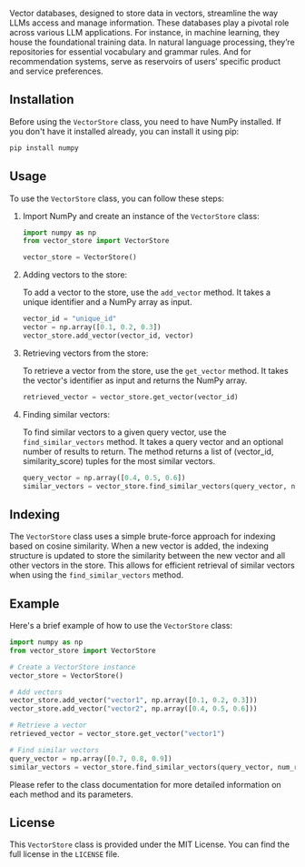 Vector databases, designed to store data in vectors, streamline the way LLMs access and manage information. These databases play a pivotal role across various LLM applications. For instance, in machine learning, they house the foundational training data. In natural language processing, they’re repositories for essential vocabulary and grammar rules. And for recommendation systems, serve as reservoirs of users’ specific product and service preferences.



## Installation

Before using the `VectorStore` class, you need to have NumPy installed. If you don't have it installed already, you can install it using pip:

```bash
pip install numpy
```

## Usage

To use the `VectorStore` class, you can follow these steps:

1. Import NumPy and create an instance of the `VectorStore` class:

    ```python
    import numpy as np
    from vector_store import VectorStore

    vector_store = VectorStore()
    ```

2. Adding vectors to the store:

    To add a vector to the store, use the `add_vector` method. It takes a unique identifier and a NumPy array as input.

    ```python
    vector_id = "unique_id"
    vector = np.array([0.1, 0.2, 0.3])
    vector_store.add_vector(vector_id, vector)
    ```

3. Retrieving vectors from the store:

    To retrieve a vector from the store, use the `get_vector` method. It takes the vector's identifier as input and returns the NumPy array.

    ```python
    retrieved_vector = vector_store.get_vector(vector_id)
    ```

4. Finding similar vectors:

    To find similar vectors to a given query vector, use the `find_similar_vectors` method. It takes a query vector and an optional number of results to return. The method returns a list of (vector_id, similarity_score) tuples for the most similar vectors.

    ```python
    query_vector = np.array([0.4, 0.5, 0.6])
    similar_vectors = vector_store.find_similar_vectors(query_vector, num_results=5)
    ```

## Indexing

The `VectorStore` class uses a simple brute-force approach for indexing based on cosine similarity. When a new vector is added, the indexing structure is updated to store the similarity between the new vector and all other vectors in the store. This allows for efficient retrieval of similar vectors when using the `find_similar_vectors` method.

## Example

Here's a brief example of how to use the `VectorStore` class:

```python
import numpy as np
from vector_store import VectorStore

# Create a VectorStore instance
vector_store = VectorStore()

# Add vectors
vector_store.add_vector("vector1", np.array([0.1, 0.2, 0.3]))
vector_store.add_vector("vector2", np.array([0.4, 0.5, 0.6]))

# Retrieve a vector
retrieved_vector = vector_store.get_vector("vector1")

# Find similar vectors
query_vector = np.array([0.7, 0.8, 0.9])
similar_vectors = vector_store.find_similar_vectors(query_vector, num_results=2)
```

Please refer to the class documentation for more detailed information on each method and its parameters.

## License

This `VectorStore` class is provided under the MIT License. You can find the full license in the `LICENSE` file.